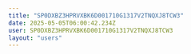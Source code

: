 ```yaml
---
title: "SP0DXBZ3HPRVXBK6D001710G1317V2TNQXJ8TCW3"
date: 2025-05-05T06:00:42.234Z
user: SP0DXBZ3HPRVXBK6D001710G1317V2TNQXJ8TCW3
layout: "users"
---
```

    